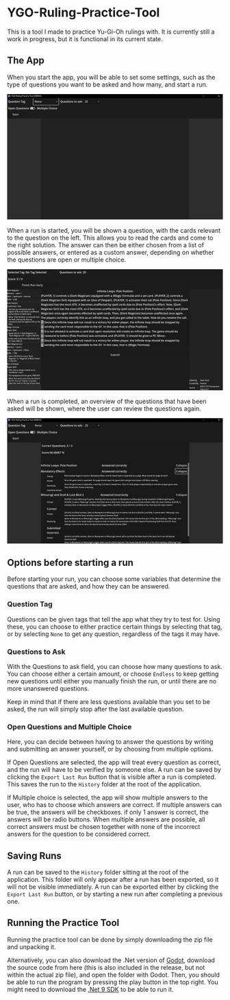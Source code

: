 # YGO-Ruling-Practice-Tool

This is a tool I made to practice Yu-Gi-Oh rulings with. It is currently still a work in progress, but it is functional in its current state.

## The App

When you start the app, you will be able to set some settings, such as the type of questions you want to be asked and how many, and start a run.

![Main Screen](.docs/MainScreen.png)

When a run is started, you will be shown a question, with the cards relevant to the question on the left. This allows you to read the cards and come to the right solution. The answer can then be either chosen from a list of possible answers, or entered as a custom answer, depending on whether the questions are open or multiple choice.

![Question](.docs/Question.png)

When a run is completed, an overview of the questions that have been asked will be shown, where the user can review the questions again.

![Result Screen](.docs/ResultScreen.png)

## Options before starting a run

Before starting your run, you can choose some variables that determine the questions that are asked, and how they can be answered.

### Question Tag

Questions can be given tags that tell the app what they try to test for. Using these, you can choose to either practice certain things by selecting that tag, or by selecting `None` to get any question, regardless of the tags it may have.

### Questions to Ask

With the Questions to ask field, you can choose how many questions to ask. You can choose either a certain amount, or choose `Endless` to keep getting new questions until either you manually finish the run, or until there are no more unanswered questions.

Keep in mind that if there are less questions available than you set to be asked, the run will simply stop after the last available question.

### Open Questions and Multiple Choice

Here, you can decide between having to answer the questions by writing and submitting an answer yourself, or by choosing from multiple options.

If Open Questions are selected, the app will treat every question as correct, and the run will have to be verified by someone else. A run can be saved by clicking the `Export Last Run` button that is visible after a run is completed. This saves the run to the `History` folder at the root of the application.

If Multiple choice is selected, the app will show multiple answers to the user, who has to choose which answers are correct. If multiple answers can be true, the answers will be checkboxes. if only 1 answer is correct, the answers will be radio buttons. When multiple answers are possible, all correct answers must be chosen together with none of the incorrect answers for the question to be considered correct.

## Saving Runs

A run can be saved to the `History` folder sitting at the root of the application. This folder will only appear after a run has been exported, so it will not be visible immediately. A run can be exported either by clicking the `Export Last Run` button, or by starting a new run after completing a previous one.

## Running the Practice Tool

Running the practice tool can be done by simply downloading the zip file and unpacking it.

Alternatively, you can also download the .Net version of [Godot](https://godotengine.org/download/windows/), download the source code from here (this is also included in the release, but not within the actual zip file), and open the folder with Godot. Then, you should be able to run the program by pressing the play button in the top right. You might need to download the [.Net 9 SDK](https://dotnet.microsoft.com/en-us/download/dotnet/9.0) to be able to run it.

